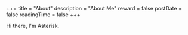 +++
title = "About"
description = "About Me"
reward = false
postDate = false
readingTime = false
+++

Hi there, I'm Asterisk.
